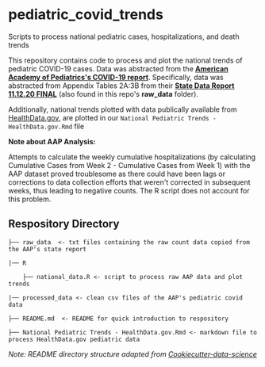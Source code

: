 # pediatric_covid_trends
Scripts to process national pediatric cases, hospitalizations, and death trends

This repository contains code to process and plot the national trends of pediatric COVID-19 cases. Data was abstracted from the [**American Academy of Pediatrics's COVID-19 report**](https://services.aap.org/en/pages/2019-novel-coronavirus-covid-19-infections/children-and-covid-19-state-level-data-report/). Specifically, data was abstracted from Appendix Tables 2A:3B from their [**State Data Report 11.12.20 FINAL**](https://downloads.aap.org/AAP/PDF/AAP%20and%20CHA%20-%20Children%20and%20COVID-19%20State%20Data%20Report%2011.12.20%20FINAL.pdf) (also found in this repo's **raw_data** folder).

Additionally, national trends plotted with data publically available from [HealthData.gov](https://healthdata.gov/dataset/covid-19-reported-patient-impact-and-hospital-capacity-facility), are plotted in our ```National Pediatric Trends - HealthData.gov.Rmd``` file

**Note about AAP Analysis:**

Attempts to calculate the weekly cumulative hospitalizations (by calculating Cumulative Cases from Week 2 - Cumulative Cases from Week 1) with the AAP dataset proved troublesome as there could have been lags or corrections to data collection efforts that weren't corrected in subsequent weeks, thus leading to negative counts. The R script does not account for this problem. 


## Respository Directory

    ├── raw_data  <- txt files containing the raw count data copied from the AAP's state report 
    
    |── R

        ├── national_data.R <- script to process raw AAP data and plot trends
        
    |── processed_data <- clean csv files of the AAP's pediatric covid data

    ├── README.md  <- README for quick introduction to respository
    
    ├── National Pediatric Trends - HealthData.gov.Rmd <- markdown file to process HealthData.gov pediatric data 

*Note: README directory structure adapted from [Cookiecutter-data-science](https://drivendata.github.io/cookiecutter-data-science/)*
